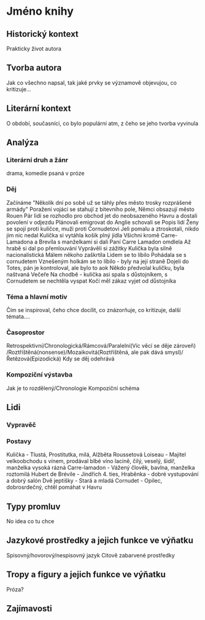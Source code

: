# Jméno knihy

## Historický kontext
Prakticky život autora 

## Tvorba autora
Jak co všechno napsal, tak jaké prvky se významově objevujou, co kritizuje...

## Literární kontext
O období, současníci, co bylo populární atm, z čeho se jeho tvorba vyvinula

## Analýza
### Literární druh a žánr
drama, komedie psaná v próze

### Děj
Začínáme "Několik dní po sobě už se táhly přes město trosky rozprášené armády"
Poražení vojáci se stahují z bitevního pole, Němci obsazují město Rouen
Pár lidí se rozhodlo pro obchod jet do neobsazeného Havru a dostali povolení v odjezdu
Plánovali emigrovat do Anglie
schovali se
Popis lidí
Ženy se spojí proti kuličce, muži proti Cornudetovi
Jeli pomalu a ztroskotali, nikdo jim nic nedal
Kulička si vytáhla košík plný jídla
Všichni kromě Carre-Lamadona a Brevila s manželkami si dali
Paní Carre Lamadon omdlela
Až hrabě si dal po přemlouvání
Vyprávěli si zážitky
Kulička byla silně nacionalistická
Málem někoho zaškrtila
Lidem se to líbilo
Pohádala se s cornudetem
Vznešeným holkám se to líbilo - byly na její straně
Dojeli do Totes, pán je kontroloval, ale bylo to aok
Někdo předvolal kuličku, byla naštvaná
Večeře
Na chodbě - kulička asi spala s důstojníkem, s Cornudetem se nechtěla vyspat
Kočí měl zákaz vyjet od důstojníka



### Téma a hlavní motiv
Čím se inspiroval, čeho chce docílit, co znázorňuje, co kritizuje, další témata....

### Časoprostor
Retrospektivní/Chronologická/Rámcová/Paralelní(Víc věcí se děje zároveň)
/Roztříštěná(nonsense)/Mozaikovitá(Roztříštěná, ale pak dává smysl)/Řetězová(Epizodická)
Kdy se děj odehrává

### Kompoziční výstavba
Jak je to rozdělený/Chronologie
Kompoziční schéma

## Lidi
### Vypravěč

### Postavy
Kulička - Tlustá, Prostitutka, milá, Alžběta Roussetová
Loiseau - Majitel velkoobchodu s vínem, prodával blbé víno lacině, čilý, veselý, šidíř, manželka vysoká rázná
Carre-lamadon - Vážený člověk, bavlna, manželka roztomilá
Hubert de Brévile - Jindřich 4. ties, Hraběnka - dobré vystupování a dobrý salón
Dvě jeptišky - Stará a mladá
Cornudet - Opilec, dobrosrdečný, chtěl pomáhat v Havru



## Typy promluv
No idea co tu chce

## Jazykové prostředky a jejich funkce ve výňatku
Spisovný/hovorový/nespisovný jazyk
Citově zabarvené prostředky

## Tropy a figury a jejich funkce ve výňatku
Próza?

## Zajímavosti
